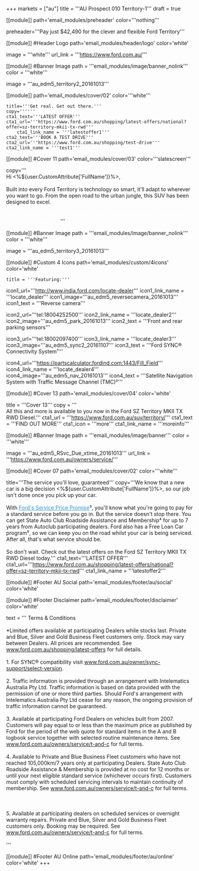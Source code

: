 +++
markets = ["au"]
title = '''AU Prospect 010 Territory-1'''
draft = true

[[module]]
path='email_modules/preheader'
color='''nothing'''

   preheader='''Pay just $42,490 for the clever and flexible Ford Territory'''

[[module]] #Header Logo
path='email_modules/header/logo'
color='white'

  image = '''white'''
  url_link = '''https://www.ford.com.au/'''

[[module]] #Banner Image
path = '''email_modules/image/banner_nolink'''
color = '''white'''

  image = '''au_edm5_territory2_20161013'''

[[module]]
path='email_modules/cover/02'
color='''white'''

    title='''Get real. Get out there.'''
    copy=''''''
    cta1_text='''LATEST OFFER'''
    cta1_url='''https://www.ford.com.au/shopping/latest-offers/national?offer=sz-territory-mkii-tx-rwd'''
		cta1_link_name = '''latestoffer1'''
    cta2_text='''BOOK A TEST DRIVE'''
    cta2_url='''https://www.ford.com.au/shopping/test-drive'''
  	cta2_link_name = '''test1'''

[[module]] #Cover 11
path='email_modules/cover/03'
color='''slatescreen'''
  
  copy='''<br />Hi <%${user.CustomAttribute['FullName']}%>,  <br /><br />
Built into every Ford Territory is technology so smart, it'll adapt to wherever you want to go. From the open road to the urban jungle, this SUV has been designed to excel.</span><br /><br />
<span style="font-size:16px; color:#FFFFFF; font-family:Arial, Helvetica, sans-serif ;">
Right now, the Ford SZ Territory MKII TX RWD Diesel is available at $42,490* Driveaway.</span>'''

  [[module]] #Banner Image
path = '''email_modules/image/banner_nolink'''
color = '''white'''

  image = '''au_edm5_territory3_20161013'''

[[module]] #Custom 4 Icons
path='email_modules/custom/4icons'
color='white'

	title = '''Featuring:'''
  icon1_url='''http://www.india.ford.com/locate-dealer'''
  icon1_link_name = '''locate_dealer'''
  icon1_image='''au_edm5_reversecamera_20161013'''
  icon1_text = '''Reverse camera'''

  icon2_url='''tel:18004252500'''
  icon2_link_name = '''locate_dealer2'''
  icon2_image='''au_edm5_park_20161013'''
  icon2_text = '''Front and rear parking sensors'''

  icon3_url='''tel:18002097400'''
  icon3_link_name = '''locate_dealer3'''
  icon3_image='''au_edm5_sync2_20161107'''
  icon3_text = '''Ford SYNC® Connectivity System&#185;'''

  icon4_url='''https://partscalculator.fordind.com:1443/Fill_Field'''
  icon4_link_name = '''locate_dealer4'''
  icon4_image='''au_edm5_nav_20161013'''
  icon4_text = '''Satellite Navigation System with Traffic Message Channel (TMC)&#178;'''
  
[[module]] #Cover 13
path='email_modules/cover/04'
color='white'

  title = '''Cover 13'''
  copy = '''<br />All this and more is available to you now in the Ford SZ Territory MKII TX RWD Diesel.'''
  cta1_url = '''https://www.ford.com.au/suv/territory/'''
  cta1_text = '''FIND OUT MORE'''
  cta1_icon = '''more'''
  cta1_link_name = '''moreinfo'''

[[module]] #Banner Image 
path = '''email_modules/image/banner'''
color = '''white'''

  image = '''au_edm5_RSvc_Due_xtime_20161013'''
	url_link = '''https://www.ford.com.au/owners/service/'''

[[module]] #Cover 07
path='email_modules/cover/02'
color='''white'''

  title='''The service you'll love, guaranteed'''
  copy='''We know that a new car is a big decision <%${user.CustomAttribute['FullName']}%>, so our job isn't done once you pick up your car.<br /><br />
	With <a href="https://www.ford.com.au/owners/service/calculator/" name="calculaor1"  style="text-decoration:underline; color:#2d96cd">Ford's Service Price Promise</a>&#179;, you'll know what you're going to pay for a standard service before you go in. But the service doesn't stop there. You can get State Auto Club Roadside Assistance and Membership&#8308; for up to 7 years from Autoclub participating dealers. Ford also has a Free Loan Car program&#8309;, so we can keep you on the road whilst your car is being serviced. After all, that's what service should be.<br /><br />
	So don't wait. Check out the latest offers on the Ford SZ Territory MKII TX RWD Diesel today.'''
  cta1_text='''LATEST OFFER'''
  cta1_url='''https://www.ford.com.au/shopping/latest-offers/national?offer=sz-territory-mkii-tx-rwd'''
  cta1_link_name = '''latestoffer2'''

[[module]] #Footer AU Social
path='email_modules/footer/au/social'
color='white'

[[module]] #Footer Disclaimer
path='email_modules/footer/disclaimer'
color='white'

  text = ''' Terms & Conditions<br /> <br />
	*Limited offers available at participating Dealers while stocks last. Private and Blue, Silver and Gold Business Fleet customers only. Stock may vary between Dealers. All prices are recommended. See <a href="https://www.ford.com.au/shopping/latest-offers/" name="latest_offer2" style="text-decoration:underline; color:#91a4b1">www.ford.com.au/shopping/latest-offers</a> for full details.<br /><br />
	1. For SYNC® compatibility visit <a href="https://www.ford.com.au/owner/sync-support/select-version/" name="sync1" style="text-decoration:underline; color:#91a4b1">www.ford.com.au/owner/sync-support/select-version</a>.<br /><br />
	2. Traffic information is provided through an arrangement with Intelematics Australia Pty Ltd. Traffic information is based on data provided with the permission of one or more third parties. Should Ford's arrangement with Intelematics Australia Pty Ltd cease for any reason, the ongoing provision of traffic information cannot be guaranteed.<br /><br />
	3. Available at participating Ford Dealers on vehicles built from 2007. Customers will pay equal to or less than the maximum price as published by Ford for the period of the web quote for standard items in the A and B logbook service together with selected routine maintenance items. See <a href="https://www.ford.com.au/owners/service/t-and-c/" name="terms1" style="text-decoration:underline; color:#91a4b1">www.ford.com.au/owners/service/t-and-c</a> for full terms.<br /><br />
	4. Available to Private and Blue Business Fleet customers who have not reached 105,000km/7 years only at participating Dealers. State Auto Club Roadside Assistance & Membership is provided at no cost for 12 months or until your next eligible standard service (whichever occurs first). Customers must comply with scheduled servicing intervals to maintain continuity of membership. See <a href="https://www.ford.com.au/owners/service/t-and-c/" name="terms2" style="text-decoration:underline; color:#91a4b1">www.ford.com.au/owners/service/t-and-c</a> for full terms.<br /><br /> <br /><br />
	5. Available at participating dealers on scheduled services or overnight warranty repairs. Private and Blue, Silver and Gold Business Fleet customers only. Booking may be required. See <a href="https://www.ford.com.au/owners/service/t-and-c/" name="terms3" style="text-decoration:underline; color:#91a4b1">www.ford.com.au/owners/service/t-and-c</a> for full terms.<br /><br />'''

[[module]] #Footer AU Online
path='email_modules/footer/au/online'
color='white'
+++